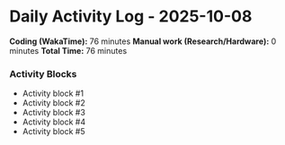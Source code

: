 # Daily Activity Log - 2025-10-08

**Coding (WakaTime):** 76 minutes
**Manual work (Research/Hardware):** 0 minutes
**Total Time:** 76 minutes

### Activity Blocks
- Activity block #1
- Activity block #2
- Activity block #3
- Activity block #4
- Activity block #5
